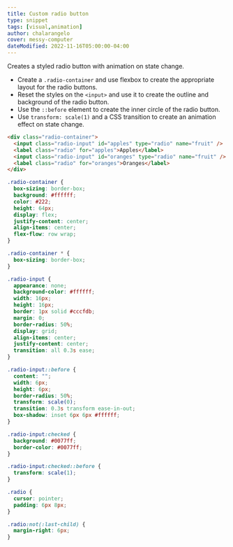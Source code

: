 ```yaml
---
title: Custom radio button
type: snippet
tags: [visual,animation]
author: chalarangelo
cover: messy-computer
dateModified: 2022-11-16T05:00:00-04:00
---
```


Creates a styled radio button with animation on state change.

- Create a `.radio-container` and use flexbox to create the appropriate layout for the radio buttons.
- Reset the styles on the `<input>` and use it to create the outline and background of the radio button.
- Use the `::before` element to create the inner circle of the radio button.
- Use `transform: scale(1)` and a CSS transition to create an animation effect on state change.

```html
<div class="radio-container">
  <input class="radio-input" id="apples" type="radio" name="fruit" />
  <label class="radio" for="apples">Apples</label>
  <input class="radio-input" id="oranges" type="radio" name="fruit" />
  <label class="radio" for="oranges">Oranges</label>
</div>
```

```css
.radio-container {
  box-sizing: border-box;
  background: #ffffff;
  color: #222;
  height: 64px;
  display: flex;
  justify-content: center;
  align-items: center;
  flex-flow: row wrap;
}

.radio-container * {
  box-sizing: border-box;
}

.radio-input {
  appearance: none;
  background-color: #ffffff;
  width: 16px;
  height: 16px;
  border: 1px solid #cccfdb;
  margin: 0;
  border-radius: 50%;
  display: grid;
  align-items: center;
  justify-content: center;
  transition: all 0.3s ease;
}

.radio-input::before {
  content: "";
  width: 6px;
  height: 6px;
  border-radius: 50%;
  transform: scale(0);
  transition: 0.3s transform ease-in-out;
  box-shadow: inset 6px 6px #ffffff;
}

.radio-input:checked {
  background: #0077ff;
  border-color: #0077ff;
}

.radio-input:checked::before {
  transform: scale(1);
}

.radio {
  cursor: pointer;
  padding: 6px 8px;
}

.radio:not(:last-child) {
  margin-right: 6px;
}
```
